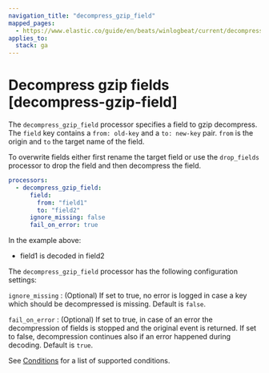 ```yaml
---
navigation_title: "decompress_gzip_field"
mapped_pages:
  - https://www.elastic.co/guide/en/beats/winlogbeat/current/decompress-gzip-field.html
applies_to:
  stack: ga
---
```


# Decompress gzip fields [decompress-gzip-field]


The `decompress_gzip_field` processor specifies a field to gzip decompress. The `field` key contains a `from: old-key` and a `to: new-key` pair. `from` is the origin and `to` the target name of the field.

To overwrite fields either first rename the target field or use the `drop_fields` processor to drop the field and then decompress the field.

```yaml
processors:
  - decompress_gzip_field:
      field:
        from: "field1"
        to: "field2"
      ignore_missing: false
      fail_on_error: true
```

In the example above:
- field1 is decoded in field2

The `decompress_gzip_field` processor has the following configuration settings:

`ignore_missing`
:   (Optional) If set to true, no error is logged in case a key which should be decompressed is missing. Default is `false`.

`fail_on_error`
:   (Optional) If set to true, in case of an error the decompression of fields is stopped and the original event is returned. If set to false, decompression continues also if an error happened during decoding. Default is `true`.

See [Conditions](/reference/winlogbeat/defining-processors.md#conditions) for a list of supported conditions.

